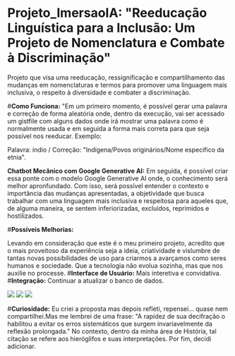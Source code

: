 # Projeto_ImersaoIA: "Reeducação Linguística para a Inclusão: Um Projeto de Nomenclatura e Combate à Discriminação"
Projeto que visa uma reeducação, ressignificação e compartilhamento das mudanças em nomenclaturas e termos para promover uma linguagem mais inclusiva, o respeito à diversidade e combater a discriminação.     

 #**Como Funciona:**
        "Em um primeiro momento, é possível gerar uma palavra e correção de forma aleatória onde, dentro da execução, vai ser acessado um gistfile com alguns dados onde irá mostrar uma palavra como é normalmente usada e em seguida a forma mais correta para que seja possível nos reeducar.
Exemplo:

Palavra: índio / Correção: "Indígena/Povos originários/Nome específico da etnia".

**Chatbot Mecânico com Google Generative AI:**
   Em seguida, é possível criar essa ponte com o modelo Google Generative AI onde, o conhecimento será melhor apronfundado. Com isso, será possível entender o contexto e importância das mudanças apresentadas, a objetividade que busca trabalhar com uma linguagem mais inclusiva e respeitosa para aqueles que, de alguma maneira, se sentem inferiorizadas, excluídos, reprimidos e hostilizados.

#**Possíveis Melhorias:**

Levando em consideração que este é o meu primeiro projeto, acredito que o mais proveitoso da experiência seja a ideia, criatividade e vislumbre de tantas novas possibilidades de uso para criarmos a avarçamos como seres humanos e sociedade. Que a tecnologia não evolua sozinha, mas que nos auxilie no processe.
#**Interface de Usuário:** Mais interetiva e convidativa.
#**Integração:** Continuar a atualizar o banco de dados.

<img src="https://files.fm/thumb_show.php?i=fdsjahrx3z">
<img src="https://files.fm/thumb_show.php?i=yvcftphk7h">
<img src="https://files.fm/thumb_show.php?i=37fz4tw76p">

#**Curiosidade:** Eu criei a proposta mas depois refleti, repensei... quase nem compartilhei.Mas me lembrei de uma frase: "A rapidez de sua decifração o habilitou a evitar os erros sistemáticos que surgem invariavelmente da reflexão prolongada." No contexto, dentro da minha área de História, tal citação se refere aos hieróglifos e suas interpretações. Por fim, decidi adicionar.
